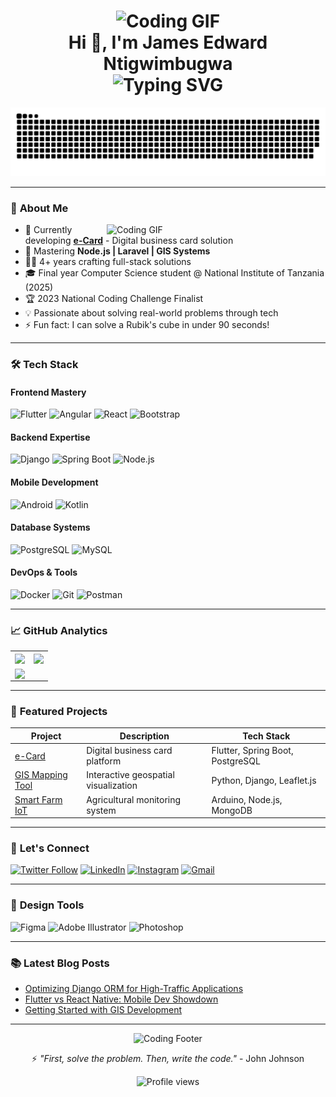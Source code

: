 

<h1 align="center"> 
  <img src="https://media.giphy.com/media/v1.Y2lkPTc5MGI3NjExdDd6bXJ5N2s2b3l2a3h2Z2E5a3N5M3V0cDlqY2F1bDd0b2t5d2NlbiZlcD12MV9pbnRlcm5hbF9naWZfYnlfaWQmY3Q9Zw/2IudUHdI075HL02Pkk/giphy.gif" width="300" alt="Coding GIF">
  <br>Hi 👋, I'm James Edward Ntigwimbugwa<br>
  <img src="https://readme-typing-svg.demolab.com?font=Fira+Code&weight=600&size=24&duration=4000&pause=1000&color=36BCF7FF&center=true&vCenter=true&width=600&lines=Full-Stack+Developer+%F0%9F%92%BB;GIS+Enthusiast+%F0%9F%8C%8D;Open-Source+Contributor+%E2%9C%8A;Tech+Innovator+%F0%9F%9A%80" alt="Typing SVG" />
</h1>

<div align="center">
  <a href="https://1999azzar.github.io/1999AZZAR/">
    <img src="https://github.com/1999AZZAR/1999AZZAR/blob/main/resources/img/grid-snake.svg" alt="snake" />
  </a>
</div>

---

### 🚀 **About Me**

<p align="left">
  <img align="right" width="350" src="https://media.giphy.com/media/qgQUggAC3Pfv687qPC/giphy.gif" alt="Coding GIF">
  
  - 🔭 Currently developing **[e-Card](https://github.com/James-Edward-Ntigwimbugwa/eCard-Mobile-App.git)** - Digital business card solution
  - 🌱 Mastering **Node.js | Laravel | GIS Systems**
  - 👨‍💻 4+ years crafting full-stack solutions
  - 🎓 Final year Computer Science student @ National Institute of Tanzania (2025)
  - 🏆 2023 National Coding Challenge Finalist
  - 💡 Passionate about solving real-world problems through tech
  - ⚡ Fun fact: I can solve a Rubik's cube in under 90 seconds!
</p>

---

### 🛠 **Tech Stack**

#### **Frontend Mastery**
![Flutter](https://img.shields.io/badge/Flutter-%2302569B.svg?style=for-the-badge&logo=Flutter&logoColor=white)
![Angular](https://img.shields.io/badge/Angular-DD0031?style=for-the-badge&logo=angular&logoColor=white)
![React](https://img.shields.io/badge/React-20232A?style=for-the-badge&logo=react&logoColor=61DAFB)
![Bootstrap](https://img.shields.io/badge/Bootstrap-563D7C?style=for-the-badge&logo=bootstrap&logoColor=white)

#### **Backend Expertise**
![Django](https://img.shields.io/badge/Django-092E20?style=for-the-badge&logo=django&logoColor=green)
![Spring Boot](https://img.shields.io/badge/Spring_Boot-F2F4F9?style=for-the-badge&logo=spring-boot)
![Node.js](https://img.shields.io/badge/Node.js-339933?style=for-the-badge&logo=nodedotjs&logoColor=white)

#### **Mobile Development**
![Android](https://img.shields.io/badge/Android-3DDC84?style=for-the-badge&logo=android&logoColor=white)
![Kotlin](https://img.shields.io/badge/Kotlin-0095D5?&style=for-the-badge&logo=kotlin&logoColor=white)

#### **Database Systems**
![PostgreSQL](https://img.shields.io/badge/PostgreSQL-316192?style=for-the-badge&logo=postgresql&logoColor=white)
![MySQL](https://img.shields.io/badge/MySQL-005C84?style=for-the-badge&logo=mysql&logoColor=white)

#### **DevOps & Tools**
![Docker](https://img.shields.io/badge/Docker-2CA5E0?style=for-the-badge&logo=docker&logoColor=white)
![Git](https://img.shields.io/badge/GIT-E44C30?style=for-the-badge&logo=git&logoColor=white)
![Postman](https://img.shields.io/badge/Postman-FF6C37?style=for-the-badge&logo=Postman&logoColor=white)

---

### 📈 **GitHub Analytics**

<table>
  <tr>
    <td>
      <img align="center" src="https://github-readme-stats.vercel.app/api?username=James-Edward-Ntigwimbugwa&show_icons=true&theme=radical" />
    </td>
    <td>
      <img align="center" src="https://github-readme-streak-stats.herokuapp.com/?user=James-Edward-Ntigwimbugwa&theme=radical" />
    </td>
  </tr>
  <tr>
    <td colspan="2">
      <img align="center" src="https://github-readme-stats.vercel.app/api/top-langs/?username=James-Edward-Ntigwimbugwa&layout=compact&theme=radical" />
    </td>
  </tr>
</table>

---

### 🌟 **Featured Projects**

| Project | Description | Tech Stack |
|---------|-------------|------------|
| [e-Card](https://github.com/James-Edward-Ntigwimbugwa/eCard-Mobile-App) | Digital business card platform | Flutter, Spring Boot, PostgreSQL |
| [GIS Mapping Tool](https://github.com/yourusername/gis-mapper) | Interactive geospatial visualization | Python, Django, Leaflet.js |
| [Smart Farm IoT](https://github.com/yourusername/smart-farm) | Agricultural monitoring system | Arduino, Node.js, MongoDB |

---

### 🤝 **Let's Connect**

[![Twitter Follow](https://img.shields.io/twitter/follow/james335373011?style=social)](https://twitter.com/james335373011)
[![LinkedIn](https://img.shields.io/badge/LinkedIn-0077B5?style=for-the-badge&logo=linkedin&logoColor=white)](https://linkedin.com/in/yourprofile)
[![Instagram](https://img.shields.io/badge/Instagram-E4405F?style=for-the-badge&logo=instagram&logoColor=white)](https://instagram.com/_e_son_25)
[![Gmail](https://img.shields.io/badge/Gmail-D14836?style=for-the-badge&logo=gmail&logoColor=white)](mailto:jamesedwards2001.tz@gmail.com)

---

### 🎨 **Design Tools**
![Figma](https://img.shields.io/badge/Figma-F24E1E?style=for-the-badge&logo=figma&logoColor=white)
![Adobe Illustrator](https://img.shields.io/badge/Illustrator-FF9A00?style=for-the-badge&logo=adobeillustrator&logoColor=white)
![Photoshop](https://img.shields.io/badge/Photoshop-31A8FF?style=for-the-badge&logo=AdobePhotoshop&logoColor=black)

---

### 📚 **Latest Blog Posts**
<!-- BLOG-POST-LIST:START -->
- [Optimizing Django ORM for High-Traffic Applications](https://yourblog.com/django-optimization)
- [Flutter vs React Native: Mobile Dev Showdown](https://yourblog.com/flutter-vs-react)
- [Getting Started with GIS Development](https://yourblog.com/gis-basics)
<!-- BLOG-POST-LIST:END -->

---

<div align="center">
  <img src="https://media.giphy.com/media/3oKIPEqDGUULpEU0aQ/giphy.gif" width="100" alt="Coding Footer">
  <br>
  <p>⚡ <em>"First, solve the problem. Then, write the code."</em> - John Johnson</p>
  <img src="https://komarev.com/ghpvc/?username=James-Edward-Ntigwimbugwa&label=Profile+Views&color=blueviolet&style=flat" alt="Profile views">
</div>
